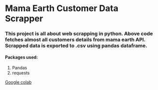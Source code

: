 # Mama Earth Customer Data Scrapper
### This project is all about web scrapping in python. Above code fetches almost all customers details from mama earth API. Scrapped data is exported to .csv using pandas dataframe.

#### Packages used:
1. Pandas
2. requests

[Google colab](https://colab.research.google.com/drive/1Hd396_FEUEGb8SV-biRS9Y9xLgxXGlNZ?usp=sharing)
